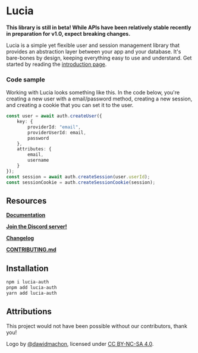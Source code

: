 # Lucia

**This library is still in beta! While APIs have been relatively stable recently in preparation for v1.0, expect breaking changes.**

Lucia is a simple yet flexible user and session management library that provides an
abstraction layer between your app and your database. It's bare-bones by design, keeping
everything easy to use and understand. Get started by reading the [introduction page](https://lucia-auth.com/learn/start-here/introduction).

### Code sample

Working with Lucia looks something like this. In the code below, you're creating a new user with a email/password method, creating a new session, and creating a cookie that you can set it to the user.

```ts
const user = await auth.createUser({
	key: {
		providerId: "email",
		providerUserId: email,
		password
	},
	attributes: {
		email,
		username
	}
});
const session = await auth.createSession(user.userId);
const sessionCookie = auth.createSessionCookie(session);
```

## Resources

**[Documentation](https://lucia-auth.com)**

**[Join the Discord server!](https://discord.gg/PwrK3kpVR3)**

**[Changelog](https://github.com/pilcrowOnPaper/lucia/blob/main/packages/lucia-auth/CHANGELOG.md)**

**[CONTRIBUTING.md](https://github.com/pilcrowOnPaper/lucia/blob/main/CONTRIBUTING.md)**

## Installation

```bash
npm i lucia-auth
pnpm add lucia-auth
yarn add lucia-auth
```

## Attributions

This project would not have been possible without our contributors, thank you!

Logo by [@dawidmachon](https://github.com/dawidmachon), licensed under [CC BY-NC-SA 4.0](https://creativecommons.org/licenses/by-nc-sa/4.0/).
